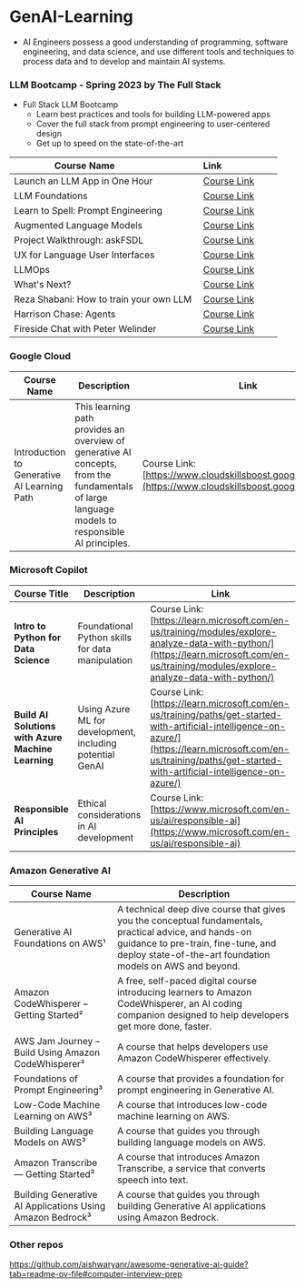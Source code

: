 # GenAI-Learning
- AI Engineers possess a good understanding of programming, software engineering, and data science, and use different tools and techniques to process data and to develop and maintain AI systems.

### LLM Bootcamp - Spring 2023 by The Full Stack
- Full Stack LLM Bootcamp
  - Learn best practices and tools for building LLM-powered apps
  - Cover the full stack from prompt engineering to user-centered design
  - Get up to speed on the state-of-the-art

| Course Name                | Link                     |
| -----------------------------------------| --------------------------------------------- |
| Launch an LLM App in One Hour | [Course Link](https://fullstackdeeplearning.com/llm-bootcamp/spring-2023/launch-an-llm-app-in-one-hour/) | 
| LLM Foundations | [Course Link](https://fullstackdeeplearning.com/llm-bootcamp/spring-2023/llm-foundations/) | 
| Learn to Spell: Prompt Engineering | [Course Link](https://fullstackdeeplearning.com/llm-bootcamp/spring-2023/prompt-engineering/) | 
| Augmented Language Models | [Course Link](https://fullstackdeeplearning.com/llm-bootcamp/spring-2023/augmented-language-models/) | 
| Project Walkthrough: askFSDL | [Course Link](https://fullstackdeeplearning.com/llm-bootcamp/spring-2023/askfsdl-walkthrough/) | 
| UX for Language User Interfaces | [Course Link](https://fullstackdeeplearning.com/llm-bootcamp/spring-2023/ux-for-luis/) | 
| LLMOps | [Course Link](https://fullstackdeeplearning.com/llm-bootcamp/spring-2023/llmops/) | 
| What's Next? | [Course Link](https://fullstackdeeplearning.com/llm-bootcamp/spring-2023/whats-next/) | 
| Reza Shabani: How to train your own LLM | [Course Link](https://fullstackdeeplearning.com/llm-bootcamp/spring-2023/shabani-train-your-own/) | 
| Harrison Chase: Agents | [Course Link](https://fullstackdeeplearning.com/llm-bootcamp/spring-2023/chase-agents/) | 
| Fireside Chat with Peter Welinder | [Course Link](https://fullstackdeeplearning.com/llm-bootcamp/spring-2023/welinder-fireside-chat/) |  



### Google Cloud
| Course Name                                            | Description                                    | Link                                                                 |
| ------------------------------------------------------ | ---------------------------------------------- | -------------------------------------------------------------------- |
| Introduction to Generative AI Learning Path  | This learning path provides an overview of generative AI concepts, from the fundamentals of large language models to responsible AI principles.| Course Link: [https://www.cloudskillsboost.google/paths/118](https://www.cloudskillsboost.google/paths/118) | 

### Microsoft Copilot

| Course Title                                         | Description                                               | Link                                                 |                    
| ---------------------------------------------------- | --------------------------------------------------------- | ---------------------------------------------------- |
| **Intro to Python for Data Science**                 | Foundational Python skills for data manipulation         | Course Link: [https://learn.microsoft.com/en-us/training/modules/explore-analyze-data-with-python/](https://learn.microsoft.com/en-us/training/modules/explore-analyze-data-with-python/) |
| **Build AI Solutions with Azure Machine Learning**   | Using Azure ML for development, including potential GenAI | Course Link: [https://learn.microsoft.com/en-us/training/paths/get-started-with-artificial-intelligence-on-azure/](https://learn.microsoft.com/en-us/training/paths/get-started-with-artificial-intelligence-on-azure/) | 
| **Responsible AI Principles**                        | Ethical considerations in AI development                  | Course Link: [https://www.microsoft.com/en-us/ai/responsible-ai](https://www.microsoft.com/en-us/ai/responsible-ai) | 

### Amazon Generative AI

| Course Name | Description |
| --- | --- |
| Generative AI Foundations on AWS¹ | A technical deep dive course that gives you the conceptual fundamentals, practical advice, and hands-on guidance to pre-train, fine-tune, and deploy state-of-the-art foundation models on AWS and beyond. |
| Amazon CodeWhisperer – Getting Started² | A free, self-paced digital course introducing learners to Amazon CodeWhisperer, an AI coding companion designed to help developers get more done, faster. |
| AWS Jam Journey – Build Using Amazon CodeWhisperer² | A course that helps developers use Amazon CodeWhisperer effectively. |
| Foundations of Prompt Engineering³ | A course that provides a foundation for prompt engineering in Generative AI. |
| Low-Code Machine Learning on AWS³ | A course that introduces low-code machine learning on AWS. |
| Building Language Models on AWS³ | A course that guides you through building language models on AWS. |
| Amazon Transcribe — Getting Started³ | A course that introduces Amazon Transcribe, a service that converts speech into text. |
| Building Generative AI Applications Using Amazon Bedrock³ | A course that guides you through building Generative AI applications using Amazon Bedrock. |

### Other repos
https://github.com/aishwaryanr/awesome-generative-ai-guide?tab=readme-ov-file#computer-interview-prep



